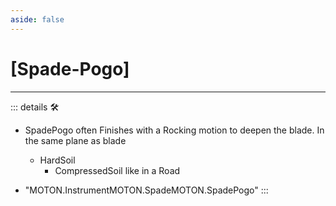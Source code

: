 ```yaml
---
aside: false
---
```

# <py>[<labor>Spade</labor>-Pogo]</py>

---

<!-- =================================================== -->
<!-- =================================================== -->
<!-- =================================================== -->
<!-- =================================================== -->
<!-- =================================================== -->
::: details 🛠

- SpadePogo often Finishes with a Rocking motion to deepen the blade. In the same plane as blade
    - HardSoil
        - CompressedSoil like in a Road

- "MOTON.InstrumentMOTON.SpadeMOTON.SpadePogo"
:::
